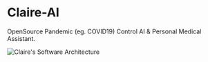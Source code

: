 # Claire-AI
OpenSource Pandemic (eg. COVID19) Control AI &amp; Personal Medical Assistant. 


![Claire's Software Architecture](https://github.com/Emmanuel-Ezenwere/Claire-AI/blob/master/Claire's%20Architecture%20sketch.png?raw=true)
